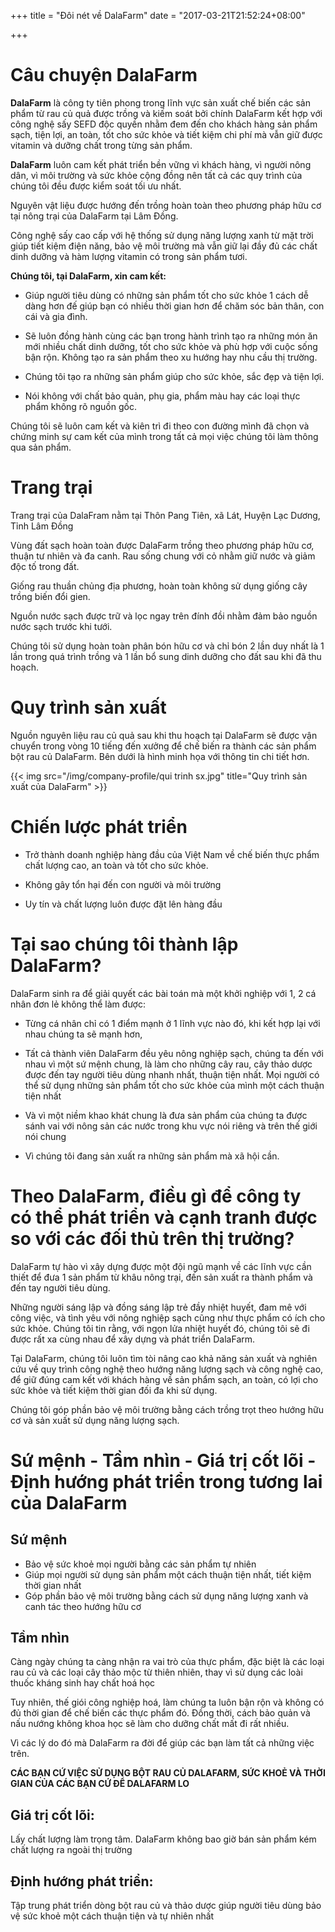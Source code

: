 +++
title = "Đôi nét về DalaFarm"
date = "2017-03-21T21:52:24+08:00"

+++
 
# Câu chuyện DalaFarm 

**DalaFarm** là công ty tiên phong trong lĩnh vực sản xuất chế biến các sản phẩm từ rau củ quả được trồng và kiếm soát bởi chính DalaFarm kết hợp với công nghệ sấy SEFD độc quyền nhằm đem đến cho khách hàng sản phẩm sạch, tiện lợi, an toàn, tốt cho sức khỏe và tiết kiệm chi phí mà vẫn giữ được vitamin và dưỡng chất trong từng sản phẩm. 
 
**DalaFarm** luôn cam kết phát triển bền vững vì khách hàng, vì người nông dân, vì môi trường và sức khỏe cộng đồng nên tất cả các quy trình của chúng tôi đều được kiểm soát tối ưu nhất.
  
Nguyên vật liệu được hướng đến trồng hoàn toàn theo phương pháp hữu cơ tại nông trại của DalaFarm tại Lâm Đồng.
 
Công nghệ sấy cao cấp với hệ thống sử dụng năng lượng xanh từ mặt trời giúp tiết kiệm điện năng, bảo vệ môi trường mà vẫn giữ lại đầy đủ các chất dinh dưỡng và hàm lượng vitamin có trong sản phẩm tươi. 
 
**Chúng tôi, tại DalaFarm, xin cam kết:**  

* Giúp người tiêu dùng có những sản phẩm tốt cho sức khỏe 1 cách dễ dàng hơn đế giúp bạn có nhiều thời gian hơn để chăm sóc bản thân, con cái và gia đình.  

* Sẽ luôn đồng hành cùng các bạn trong hành trình tạo ra những món ăn mới nhiều chất dinh dưỡng, tốt cho sức khỏe và phù hợp với cuộc sống bận rộn. Không tạo ra sản phẩm theo xu hướng hay nhu cầu thị trường. 

* Chúng tôi tạo ra những sản phẩm giúp cho sức khỏe, sắc đẹp và tiện lợi.  

* Nói không với chất bảo quản, phụ gia, phẩm màu hay các loại thực phẩm không rõ nguồn gốc.  

Chúng tôi sẽ luôn cam kết và kiên trì đi theo con đường mình đã chọn và chứng minh sự cam kết của mình trong tất cả mọi việc chúng tôi làm thông qua sản phẩm. 
 
# Trang trại 
Trang trại của DalaFram  nằm tại Thôn Pang Tiên, xã Lát, Huyện Lạc Dương, Tỉnh Lâm Đồng 

Vùng đất sạch hoàn toàn được DalaFarm trồng theo phương pháp hữu cơ, thuận tư nhiên và đa canh. Rau sống chung với cỏ nhằm giữ nước và giảm độc tố trong đất. 

Giống rau thuần chủng địa phương, hoàn toàn không sử dụng giống cây trồng biến đổi gien. 

Nguồn nước sạch được trữ và lọc ngay trên đính đồi nhằm đảm bảo nguồn nước sạch trước khi tưới. 

Chúng tôi sử dụng hoàn toàn phân bón hữu cơ và chỉ bón 2 lần duy nhất là 1 lần trong quá trình trồng và 1 lần bổ sung dinh dưỡng cho đất sau khi đã thu hoạch. 

# Quy trình sản xuất
 
Nguồn nguyên liệu rau củ quả sau khi thu hoạch tại DalaFarm sẽ được vận chuyển trong vòng 10 tiếng đến xưởng để chế biến ra thành các sản phẩm bột rau củ DalaFarm. Bên dưới là hình minh họa với thông tin chi tiết hơn. 
 
{{< img src="/img/company-profile/qui trinh sx.jpg" title="Quy trình sản xuất của DalaFarm" >}}
 
# Chiến lược phát triển 

* Trở thành doanh nghiệp hàng đầu của Việt Nam về chế biến thực phẩm chất lượng cao, an toàn và tốt cho sức khỏe. 

* Không gây tổn hại đến con người và môi trường 

* Uy tín và chất lượng luôn được đặt lên hàng đầu 

# Tại sao chúng tôi thành lập DalaFarm?  
DalaFarm sinh ra để giải quyết các bài toán mà một khởi nghiệp với 1, 2 cá nhân đơn lẻ không thể làm được: 
 
* Từng cá nhân chỉ có 1 điểm mạnh ở 1 lĩnh vực nào đó, khi kết hợp lại với nhau chúng ta sẽ mạnh hơn,  

* Tất cả thành viên DalaFarm đều yêu nông nghiệp sạch, chúng ta đến với nhau vì một sứ mệnh chung, là làm cho những cây rau, cây thảo dược được đến tay người tiêu dùng nhanh nhất, thuận tiện nhất. Mọi người có thể sử dụng những sản phẩm tốt cho sức khỏe của mình một cách thuận tiện nhất  

* Và vì một niềm khao khát chung là đưa sản phẩm của chúng ta được sánh vai với nông sản các nước trong khu vực nói riêng và trên thế giới nói chung  

* Vì chúng tôi đang sản xuất ra những sản phẩm mà xã hội cần.  

# Theo DalaFarm, điều gì để công ty có thể phát triển và cạnh tranh được so với các đối thủ trên thị trường?  

DalaFarm tự hào vì xây dựng được một đội ngũ mạnh về các lĩnh vực cần thiết để đưa 1 sản phẩm từ khâu nông trại, đến sản xuất ra thành phẩm và đến tay người tiêu dùng. 

Những người sáng lập và đồng sáng lập trẻ đầy nhiệt huyết, đam mê với công việc, và tình yêu với nông nghiệp sạch cũng như thực phẩm có ích cho sức khỏe. Chúng tôi tin rằng, với ngọn lửa nhiệt huyết đó, chúng tôi sẽ đi được rất xa cùng nhau để xây dựng và phát triển DalaFarm.  

Tại DalaFarm, chúng tôi luôn tìm tòi nâng cao khả năng sản xuất và nghiên cứu về quy trình công nghệ theo hướng năng lượng sạch và công nghệ cao, để giữ đúng cam kết với khách hàng về sản phẩm sạch, an toàn, có lợi cho sức khỏe và tiết kiệm thời gian đối đa khi sử dụng.  

Chúng tôi góp phần bảo vệ môi trường bằng cách trồng trọt theo hướng hữu cơ và sản xuất sử dụng năng lượng sạch.  

# Sứ mệnh - Tầm nhìn - Giá trị cốt lõi - Định hướng phát triển trong tương lai của DalaFarm  

## Sứ mệnh  
* Bảo vệ sức khoẻ mọi người bằng các sản phẩm tự nhiên 
* Giúp mọi người sử dụng sản phẩm một cách thuận tiện nhất, tiết kiệm thời gian nhất 
* Góp phần bảo vệ môi trường bằng cách sử dụng năng lượng xanh và canh tác theo hướng hữu cơ  

## Tầm nhìn  
Càng ngày chúng ta càng nhận ra vai trò của thực phẩm, đặc biệt là các loại rau củ và các loại cây thảo mộc từ thiên nhiên, thay vì sử dụng các loài thuốc kháng sinh hay chất hoá học   

Tuy nhiên, thế giói công nghiệp hoá, làm chúng ta luôn bận rộn và không có đủ thời gian để chế biến các thực phẩm đó. Đồng thời, cách bảo quản và nấu nướng không khoa học sẽ làm cho dưỡng chất mất đi rất nhiều.   

Vì các lý do đó mà DalaFarm ra đời để giúp các bạn làm tất cả những việc trên. 

**CÁC BẠN CỨ VIỆC SỬ DỤNG BỘT RAU CỦ DALAFARM, SỨC KHOẺ VÀ THỜI GIAN CỦA CÁC BẠN CỨ ĐỂ DALAFARM LO**  

## Giá trị cốt lõi: 
Lấy chất lượng làm trọng tâm. DalaFarm không bao giờ bán sản phẩm kém chất lượng ra ngoài thị trường

## Định hướng phát triển: 
Tập trung phát triển dòng bột rau củ và thảo dược giúp người tiêu dùng bảo vệ sức khoẻ một cách thuận tiện và tự nhiên nhất 
 